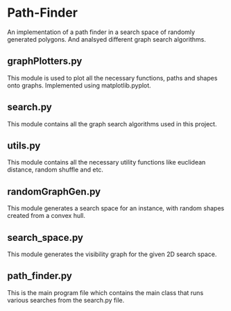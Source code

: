 # Path-Finder
An implementation of a path finder in a search space of randomly generated polygons. And analsyed different graph search algorithms. 
## graphPlotters.py
This module is used to plot all the necessary functions, paths and shapes onto graphs. Implemented using matplotlib.pyplot.
## search.py
This module contains all the graph search algorithms used in this project.
## utils.py
This module contains all the necessary utility functions like euclidean distance, random shuffle and etc.
## randomGraphGen.py
This module generates a search space for an instance, with random shapes created from a convex hull.
## search_space.py
This module generates the visibility graph for the given 2D search space.
## path_finder.py
This is the main program file which contains the main class that runs various searches from the search.py file.
